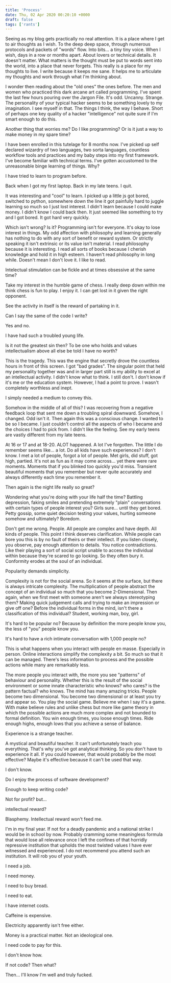 ```yaml
---
title: 'Process'
date: Thu, 02 Apr 2020 00:20:10 +0000
draft: false
tags: ['rants']
---
```


Seeing as my blog gets practically no real attention. It is a place where I get to air thoughts as I wish. To the deep deep space, through numerous protocols and packets of "words" flow. Into bits... a tiny tiny voice. When I wish, days in a row or months apart. About lovers or technical details. It doesn't matter. What matters is the thought must be put to words sent into the world, into a place that never forgets. This really is a place for my thoughts to live. I write because it keeps me sane. It helps me to articulate my thoughts and work through what I'm thinking about.

I wonder then reading about the "old ones" the ones before. The men and women who practiced this dark arcane art called programming. I've spent the last few hours pouring over the Jargon File. It's odd. Uncanny. Strange. The personality of your typical hacker seems to be something lovely to my imagination. I see myself in that. The things I think, the way I behave. Short of perhaps one key quality of a hacker "intelligence" not quite sure if I'm smart enough to do this.

Another thing that worries me? Do I like programming? Or is it just a way to make money in my spare time?

I have been enrolled in this tutelage for 8 months now. I've picked up self declared wizardry of two languages, two sorta languages, countless workflow tools and practices and my baby steps into my first framework. I've become familiar with technical terms. I've gotten accustomed to the unreasonable binge learning of things. Why?

I have tried to learn to program before.

Back when I got my first laptop. Back in my late teens. I quit.

It was interesting and "cool" to learn. I picked up a little js got bored, switched to python, somewhere down the line it got painfully hard to juggle learning so much so I just lost interest. I didn't learn because I could make money. I didn't know I could back then. It just seemed like something to try and I got bored. It got hard very quickly.

Which isn't wrong? Is it? Programming isn't for everyone. It's okay to lose interest in things. My odd affection with philosophy and learning generally has nothing to do with any sort of benefit or reward system. Or strictly speaking it isn't extrinsic or its value isn't material. I read philosophy because it is interesting. I read all sorts of books because I cherish knowledge and hold it in high esteem. I haven't read philosophy in long while. Doesn't mean I don't love it. I like to read.

Intelectual stimulation can be fickle and at times obsessive at the same time?

Take my interest in the humble game of chess. I really deep down within me think chess is fun to play. I enjoy it. I can get lost in it given the right opponent.

See the activity in itself is the reward of partaking in it.

Can I say the same of the code I write?

Yes and no.

I have had such a troubled young life.

Is it not the greatest sin then? To be one who holds and values intellectualism above all else be told I have no worth?

This is the tragedy. This was the engine that secretly drove the countless hours in front of this screen. I got "bad grades". The singular point that held my personality together was and in larger part still is my ability to excel at an intellectual activity. I didn't know what to think. I still don't. I don't know if it's me or the education system. However, I had a point to prove. I wasn't completely worthless and inept.

I simply needed a medium to convey this.

Somehow in the middle of all of this? I was recovering from a negative feedback loop that sent me down a troubling spiral downward. Somehow, I changed. Odd isn't it. Then again this was a conscious change. I wanted to be so I became. I just couldn't control all the aspects of who I became and the choices I had to pick from. I didn't like the feeling. See my early teens are vastly different from my late teens.

At 16 or 17 and at 18-20. ALOT happened. A lot I've forgotten. The little I do remember seems like... a lot. Do all kids have such experiences? I don't know. I met a lot of people, forgot a lot of people. Met girls, did stuff, got high, partied. It's not as fun as it may come across... yet there were rare moments. Moments that if you blinked too quickly you'd miss. Transient beautiful moments that you remember but never quite accurately and always differently each time you remember it.

Then again is the night life really so great?

Wondering what you're doing with your life half the time? Battling depression, faking smiles and pretending extremely "plain" conversations with certain types of people interest you? Girls sure... until they get bored. Petty gossip, some quiet decision testing your values, hurting someone somehow and ultimately? Boredom.

Don't get me wrong. People. All people are complex and have depth. All kinds of people. This point I think deserves clarification. While people can bore you this is by no fault of theirs or their intellect. If you listen closely, you observe, pay enough attention to details. You notice contradictions. Like their playing a sort of social script unable to access the individual within because they're scared to go looking. So they often bury it. Conformity erodes at the soul of an individual.

Popularity demands simplicity.

Complexity is not for the social arena. So it seems at the surface, but there is always intricate complexity. The multiplication of people abstract the concept of an individual so much that you become 2-Dimensional. Then again, when we first meet with someone aren't we always stereotyping them? Making quick judgement calls and trying to make an impression or give off one? Before the individual forms in the mind, isn't there a classification of this individual? Student, working man, boy, girl.

It's hard to be popular no? Because by definition the more people know you, the less of "you" people know you.

It's hard to have a rich intimate conversation with 1,000 people no?

This is what happens when you interact with people en masse. Especially in person. Online interactions simplify the complexity a bit. So much so that it can be managed. There's less information to process and the possible actions while many are remarkably less.

The more people you interact with, the more you see "patterns" of behaviour and personality. Whether this is the result of the social environment or some innate characteristic who knows? who cares? is the pattern factual? who knows. The mind has many amazing tricks. People become two dimensional. You become two dimensional or at least you try and appear so. You play the social game. Believe me when I say it's a game. With make believe rules and unlike chess but more like game theory in which the possible actions are much more complex and not bounded to formal definition. You win enough times, you loose enough times. Ride enough highs, enough lows that you achieve a sense of balance.

Experience is a strange teacher.

A mystical and beautiful teacher. It can't unfortunately teach you everything. That's why you've got analytical thinking. So you don't have to experience it all. If you could however, that would probably be the most effective? Maybe it's effective because it can't be used that way.

I don't know.

Do I enjoy the process of software development?

Enough to keep writing code?

Not for profit? but...

intellectual reward?

Blasphemy. Intellectual reward won't feed me.

I'm in my final year. If not for a deadly pandemic and a national strike I would be in school by now. Probably cramming some meaningless formula that would lose all relevance once I left the confines of that horridly repressive institution that upholds the most twisted values I have ever witnessed and experienced. I do not recommend you attend such an institution. It will rob you of your youth.

I need a job.

I need money.

I need to buy bread.

I need to eat.

I have internet costs.

Caffeine is expensive.

Electricity apparently isn't free either.

Money is a practical matter. Not an ideological one.

I need code to pay for this.

I don't know how.

If not code? Then what?

Then... I'll know I'm well and truly fucked.